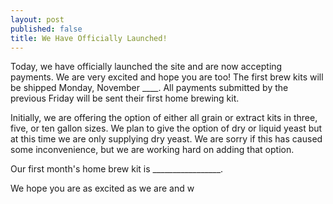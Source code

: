 ```yaml
---
layout: post
published: false
title: We Have Officially Launched!
---
```


Today, we have officially launched the site and are now accepting payments.  We are very excited and hope you are too!  The first brew kits will be shipped Monday, November ____.  All payments submitted by the previous Friday will be sent their first home brewing kit.

Initially, we are offering the option of either all grain or extract kits in three, five, or ten gallon sizes.  We plan to give the option of dry or liquid yeast but at this time we are only supplying dry yeast.  We are sorry if this has caused some inconvenience, but we are working hard on adding that option.

Our first month's home brew kit is _________________.

We hope you are as excited as we are and w
